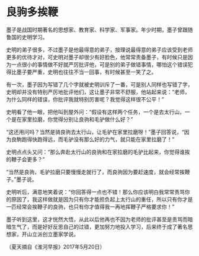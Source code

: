 # 良驹多挨鞭

墨子是战国时期著名的思想家、教育家、科学家、军事家。年少时期，墨子曾跟随鲁国的史明学习。 

史明的弟子很多，不过墨子是他最得意的弟子，按理说最得意的弟子应该受到老师更多的优待才对，可史明对墨子却很少有好脸色，他常常责备墨子，有时候只是因为一点很小的事情做不好就严厉批评他，可是别的弟子做错事情，哪怕这个错误犯得比墨子要严重，史明也往往不当一回事，有时候甚至一笑了之。 

有一次，墨子因为写错了几个字就被史明训斥了一番，可是别人同样也写错了字，史明却并没有特别严厉地批评他们，这让墨子非常不舒服，他站起来说：“老师，为什么同样的错误，你批评我就特别厉害呢？我觉得这样很不公平！” 

史明看了他一眼，把他叫到屋外问：“假设有这样两个任务，一个是去太行山，一个是在家里拉磨，你觉得分别让良驹和毛驴做什么好？” 

“这还用问吗？当然是骑良驹去太行山，让毛驴在家里拉磨呀！”墨子回答说，“因为良駒跑得快跑得远，而毛驴没有那么好的力气，就只能在家里拉磨了！” 

史明点点头又问：“那么奔赴太行山的良驹和在家拉磨的毛驴比起来，你觉得谁挨的鞭子会更多？” 

“当然是良驹，毛驴拉磨只要慢慢走就行了，而良驹因为要赶速度，就会经常挨鞭子。”墨子说。 

史明听后，满意地笑着说：“你回答得一点也不错！那么你应该明白我常常责骂你的原因了，我这样做就是因为只有你才能担负起上太行山的重任，所以只有你才是一匹经常会挨鞭子的良驹，也只有你才值得我一再地挥鞭子严格要求你！” 

墨子听到这里，这才恍然大悟，从此以后他再也不因为老师的批评甚至是责骂而暗暗生气了，而是好好反思自己的过错，更加努力地投入学习，后来终于成了著名思想家，开山立派创立墨家学说。 

（夏天摘自《淮河早报》2017年5月20日）